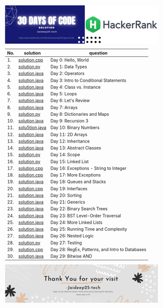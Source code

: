 ![](https://github.com/Jaideep25-tech/30_days_of_code/blob/main/assets/30%20day.png)

| No. | solution                                                      |  question                                                  |
| --- | --------------------------------------------------------------|------------------------------------------------------------|
|  1. | <a href="https://github.com/Jaideep25-tech/30_days_of_code/blob/main/Day%200:%20Hello%2C%20World/solution.cpp">solution.cpp</a>|Day 0: Hello, World       |
|  2. | <a href="https://github.com/Jaideep25-tech/30_days_of_code/blob/main/Day%201:%20Data%20Types/solution.py">solution.py</a> |Day 1: Data Types|
|  3. | <a href="https://github.com/Jaideep25-tech/30_days_of_code/blob/main/Day%202:%20Operators/solution.java">solution.java</a>                   |Day 2: Operators|
|  4. | <a href="https://github.com/Jaideep25-tech/30_days_of_code/tree/main/Day%203:%20Intro%20to%20Conditional%20Statements">solution.java</a> |Day 3: Intro to Conditional Statements|
|  5. | <a href="https://github.com/Jaideep25-tech/30_days_of_code/tree/main/Day%204:%20Class%20vs.%20Instance">solution.java</a>        |Day 4: Class vs. Instance|
|  6. | <a href="https://github.com/Jaideep25-tech/30_days_of_code/tree/main/Day%205:%20Loops">solution.java</a> |Day 5: Loops|
|  7. | <a href="https://github.com/Jaideep25-tech/30_days_of_code/tree/main/Day%206:%20Let's%20Review">solution.java</a>                   |Day 6: Let's Review|
|  8. | <a href="https://github.com/Jaideep25-tech/30_days_of_code/tree/main/Day%207:%20Arrays">solution.java</a> |Day 7: Arrays|
|  9. | <a href="https://github.com/Jaideep25-tech/30_days_of_code/tree/main/Day%208:%20Dictionaries%20and%20Maps">solution.py</a>                   |Day 8: Dictionaries and Maps|
| 10. | <a href="https://github.com/Jaideep25-tech/30_days_of_code/tree/main/Day%209:%20Recursion%203">solution.java</a> |Day 9: Recursion 3|
| 11. | <a href="https://github.com/Jaideep25-tech/30_days_of_code/tree/main/Day%2010:%20Binary%20Numbers">solu5tion.java</a>                   |Day 10: Binary Numbers|
| 12. | <a href="https://github.com/Jaideep25-tech/30_days_of_code/tree/main/Day%2011:%202D%20Arrays">solution.java</a> |Day 11: 2D Arrays|
| 13. | <a href="https://github.com/Jaideep25-tech/30_days_of_code/tree/main/Day%2012:%20Inheritance">solution.java</a>                   |Day 12: Inheritance|
| 14. | <a href="https://github.com/Jaideep25-tech/30_days_of_code/tree/main/Day%2013:%20Abstract%20Classes">solution.java</a> |Day 13: Abstract Classes|
| 15. | <a href="https://github.com/Jaideep25-tech/30_days_of_code/tree/main/Day%2014:%20Scope">solution.py</a>                   |Day 14: Scope|
| 16. | <a href="https://github.com/Jaideep25-tech/30_days_of_code/tree/main/Day%2015:%20Linked%20List">solution.py</a> |Day 15: Linked List|
| 17. | <a href="https://github.com/Jaideep25-tech/30_days_of_code/tree/main/Day%2016:%20Exceptions%20-%20String%20to%20Integer">solution.cpp</a> |Day 16: Exceptions - String to Integer|
| 18. | <a href="https://github.com/Jaideep25-tech/30_days_of_code/tree/main/Day%2017:%20More%20Exceptions">solution.cpp</a>                   |Day 17: More Exceptions|
| 19. | <a href="https://github.com/Jaideep25-tech/30_days_of_code/tree/main/Day%2018:%20Queues%20and%20Stacks">solution.java</a> |Day 18: Queues and Stacks|
| 20. | <a href="https://github.com/Jaideep25-tech/30_days_of_code/tree/main/Day%2019:%20Interfaces">solution.cpp</a>                   |Day 19: Interfaces|
| 21. | <a href="https://github.com/Jaideep25-tech/30_days_of_code/tree/main/Day%2020:%20Sorting">solution.java</a> |Day 20: Sorting|
| 22. | <a href="https://github.com/Jaideep25-tech/30_days_of_code/tree/main/Day%2021:%20Generics">solution.java</a> |Day 21: Generics|
| 23. | <a href="https://github.com/Jaideep25-tech/30_days_of_code/tree/main/Day%2022:%20Binary%20Search%20Trees">solution.java</a>               |Day 22: Binary Search Trees|
| 24. | <a href="https://github.com/Jaideep25-tech/30_days_of_code/tree/main/Day%2023:%20BST%20Level-Order%20Traversal">solution.java</a> |Day 23: BST Level-Order Traversal|
| 25. | <a href="https://github.com/Jaideep25-tech/30_days_of_code/tree/main/Day%2024:%20More%20Linked%20Lists">solution.java</a> |Day 24: More Linked Lists|
| 26. | <a href="https://github.com/Jaideep25-tech/30_days_of_code/tree/main/Day%2025:%20Running%20Time%20and%20Complexity">solution.java</a>|Day 25: Running Time and Complexity|
| 27. | <a href="https://github.com/Jaideep25-tech/30_days_of_code/tree/main/Day%2026:%20Nested%20Logic">solution.java</a> |Day 26: Nested Logic|
| 28. | <a href="https://github.com/Jaideep25-tech/30_days_of_code/tree/main/Day%2027:%20Testing">solution.py</a>                   |Day 27: Testing|
| 29. | <a href="https://github.com/Jaideep25-tech/30_days_of_code/tree/main/Day%2028:%20RegEx%2C%20Patterns%2C%20and%20Intro%20to%20Databases">solution.cpp</a> |Day 28: RegEx, Patterns, and Intro to Databases|
| 30. | <a href="https://github.com/Jaideep25-tech/30_days_of_code/tree/main/Day%2029:%20Bitwise%20AND">solution.java</a> |Day 29: Bitwise AND|

![](https://github.com/Jaideep25-tech/Git-and-GitHub/blob/main/assets/thank%20you%20banner.png)
